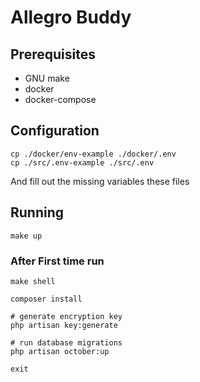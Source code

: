 # Allegro Buddy

## Prerequisites

- GNU make
- docker
- docker-compose

## Configuration

```
cp ./docker/env-example ./docker/.env
cp ./src/.env-example ./src/.env
```
And fill out the missing variables these files

## Running

`make up`

### After First time run

```
make shell

composer install

# generate encryption key 
php artisan key:generate

# run database migrations
php artisan october:up

exit
```




